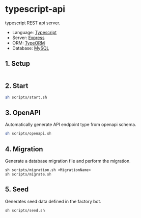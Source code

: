 # typescript-api

typescript REST api server.

- Language: [Typescript](https://www.typescriptlang.org/ "Typescript")
- Server: [Express](https://expressjs.com/ja/ "Express")
- ORM: [TypeORM](https://typeorm.io/#/ "TypeORM")
- Database: [MySQL](https://www.mysql.com/jp/ "MySQL")

## 1. Setup

```

```

## 2. Start

```sh
sh scripts/start.sh
```

## 3. OpenAPI

Automatically generate API endpoint type from openapi schema.

```sh
sh scripts/openapi.sh
```

## 4. Migration

Generate a database migration file and perform the migration.

```shell
sh scripts/migration.sh <MigrationName>
sh scripts/migrate.sh
```

## 5. Seed

Generates seed data defined in the factory bot.

```shell
sh scripts/seed.sh
```
